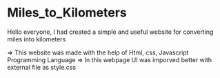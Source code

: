 # Miles_to_Kilometers
Hello everyone, I had created a simple and useful website for converting miles into kilometers

=> This website was made with the help of Html, css, Javascript Programming Language 
=> In this webpage UI was imporved better with external file as style.css

